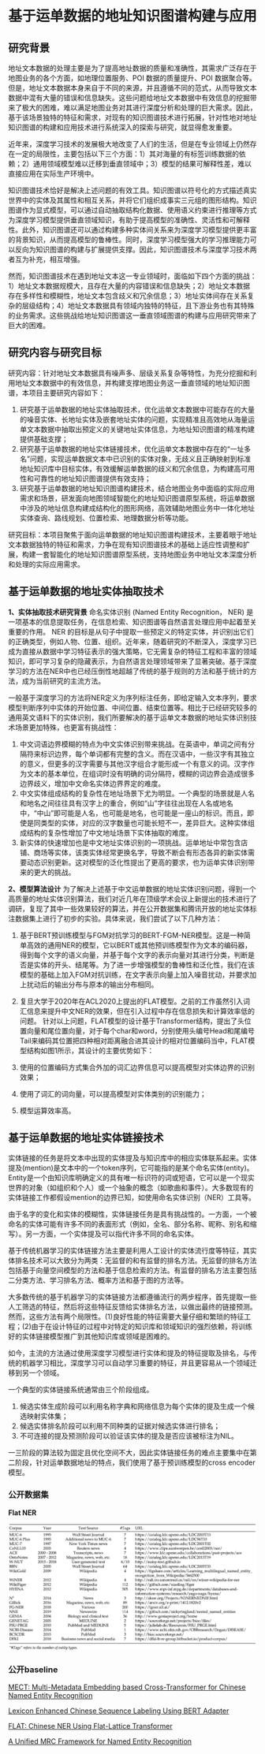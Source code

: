 # 基于运单数据的地址知识图谱构建与应用

## 研究背景

地址文本数据的处理主要是为了提高地址数据的质量和准确性，其需求广泛存在于地图业务的各个方面，如地理位置服务、POI 数据的质量提升、POI 数据聚合等。但是，地址文本数据本身来自于不同的来源，并且遵循不同的范式，从而导致文本数据中混有大量的错误和信息缺失。这些问题给地址文本数据中有效信息的挖掘带来了极大的困难，难以满足地图业务对其进行深度分析和处理的巨大需求。因此，基于该场景独特的特征和需求，对现有的知识图谱技术进行拓展，针对性地对地址知识图谱的构建和应用技术进行系统深入的探索与研究，就显得愈发重要。

近年来，深度学习技术的发展极大地改变了人们的生活，但是在专业领域上仍然存在一定的局限性，主要包括以下三个方面：1）其对海量的有标签训练数据的依赖；2）通用领域模型难以迁移到垂直领域中；3）模型的结果可解释性差，难以直接应用在实际生产环境中。

知识图谱技术恰好是解决上述问题的有效工具。知识图谱以符号化的方式描述真实世界中的实体及其属性和相互关系，并将它们组织成事实三元组的图形结构。知识图谱作为显式模型，可以通过自动抽取结构化数据、使用语义约束进行推理等方式为深度学习模型提供垂直领域知识，有助于提高模型的准确性、灵活性和可解释性。此外，知识图谱还可以通过构建多种实体间关系来为深度学习模型提供更丰富的背景知识，从而提高模型的鲁棒性。同时，深度学习模型强大的学习推理能力可以反向为知识图谱的构建与扩展提供支撑。因此，知识图谱技术与深度学习技术两者互为补充，相互增强。

然而，知识图谱技术在遇到地址文本这一专业领域时，面临如下四个方面的挑战：1）地址文本数据规模大，且存在大量的内容错误和信息缺失；2）地址文本数据存在多样性和模糊性，地址文本包含歧义和冗余信息；3）地址实体间存在关系复杂的层级结构；4）地址文本数据具有领域内独特的特征，且下游业务也有其特殊的业务需求。这些挑战给地址知识图谱这一垂直领域图谱的构建与应用研究带来了巨大的困难。

## 研究内容与研究目标

研究内容：针对地址文本数据具有噪声多、层级关系复杂等特性，为充分挖掘和利用地址文本数据中的有效信息，并构建支撑地图业务这一垂直领域的地址知识图谱，本项目主要研究内容如下：
1. 研究基于运单数据的地址实体抽取技术，优化运单文本数据中可能存在的大量的噪音实体、长地址实体及嵌套地址实体的问题，实现精准且高效地从海量运单文本数据中抽取出预定义的关键地址实体信息，为地址知识图谱的精准构建提供基础支撑；
2. 研究基于运单数据的地址实体链接技术，优化运单文本数据中存在的“一址多名”问题，实现运单数据文本中已识别的实体对象，无歧义且正确映射到标准地址知识库中目标实体，有效缓解运单数据的歧义和冗余信息，为构建高可用性和可靠性的地址知识图谱提供有效支持；
3. 研究基于运单数据的地址知识图谱构建技术，结合地图业务中面临的实际应用需求和场景，研发面向地图领域智能化的地址知识图谱原型系统，将运单数据中涉及的地址信息构建成结构化的图形网络，高效辅助地图业务中一体化地址实体查询、路线规划、位置检索、地理数据分析等功能。

研究目标：本项目聚焦于面向运单数据的地址知识图谱构建技术，主要着眼于地址文本数据独特的特征和需求，力争在现有知识图谱技术的基础上适应性调整和扩展，构建一套智能化的地址知识图谱原型系统，支持地图业务中地址文本深度分析和处理的实际应用需求。

## 基于运单数据的地址实体抽取技术

**1、实体抽取技术研究背景**
命名实体识别 (Named Entity Recognition， NER) 是一项基本的信息提取任务，在信息检索、知识图谱等自然语言处理应用中起着至关重要的作用。 NER 的目标是从句子中提取一些预定义的特定实体，并识别出它们的正确类型，例如人物、位置、组织。近年来，随着研究的不断深入，深度学习已成为直接从数据中学习特征表示的强大策略，它无需复杂的特征工程和丰富的领域知识，即可学习复杂的隐藏表示，为自然语言处理领域带来了显著突破。基于深度学习的方法在NER中也已经压倒性地超越了传统的基于规则的方法和基于统计的方法，成为当前研究的主流方法。

一般基于深度学习的方法将NER定义为序列标注任务，即给定输入文本序列，要求模型判断序列中实体的开始位置、中间位置、结束位置等。相比于已经研究较多的通用英文语料下的实体识别，我们所要解决的基于运单文本数据的地址实体识别技术场景更加特殊，也更富有挑战性：

1. 中文词语边界模糊的特点为中文实体识别带来挑战。在英语中，单词之间有分隔符来标识边界，每个单词都有完整的含义。而在汉语中，一些汉字有其独立的意义，但更多的汉字需要与其他汉字组合才能形成一个有意义的词。汉字作为文本的基本单位，在组词时没有明确的词分隔符，模糊的词边界会造成很多边界歧义，增加中文命名实体边界界定的难度。
2. 中文实体组成结构的复杂性在地址场景下尤为明显。一个典型的场景就是人名和地名之间往往具有汉字上的重合，例如“山”字往往出现在人名或地名中，“中山”即可能是人名，也可能是地名，也可能是一座山的标识。而且，即使是同类型的实体，对应的汉字数量也可能长短不一，差异巨大。这种实体组成结构的复杂性增加了中文地址场景下实体抽取的难度。
3. 新实体的快速增加也是中文地址实体识别的一项挑战。运单地址中常包含店铺、商场等实体，该类实体经常更换名字，导致不断会有形态各异的新实体需要动态识别更新。这对模型的泛化性提出了更高的要求，也为运单实体识别带来的更大的挑战。

**2、模型算法设计**
为了解决上述基于中文运单数据的地址实体识别问题，得到一个高质量的地址实体识别算法，我们对近几年在顶级学术会议上新提出的技术进行了调研，复现了其中一些效果较好的算法，并在公开数据集和腾讯开放的地址实体标注数据集上进行了初步的实验。具体来说，我们尝试了以下几种方法：

1. 基于BERT预训练模型与FGM对抗学习的BERT-FGM-NER模型。这是一种简单高效的通用NER的模型，它以BERT或其他预训练模型作为文本的编码器，得到每个文字的语义向量，并基于每个文字的表示向量对其进行分类，判断是否是实体的开头、结尾等。为了进一步增强模型的鲁棒性和泛化性，我们在该模型的基础上加入FGM对抗训练，在文字表示向量上加入噪音扰动，并要求加上扰动后的输出分布与原本的输出分布相同。
2. 复旦大学于2020年在ACL2020上提出的FLAT模型。之前的工作虽然引入词汇信息来提升中文NER的效果，但在引入过程中存在信息损失和计算效率低的问题。
针对以上问题，FLAT模型的设计基于Transformer结构，提出了头位置向量和尾位置向量，对于每个char和word，分别使用头编号Head和尾编号Tail来编码其位置把四种相对距离融合进其设计的相对位置编码当中，FLAT模型结构如图1所示，其设计的主要优势如下：

1. 使用的位置编码方式集合外加的词汇边界信息可以提高模型对实体边界的识别效果；
2. 使用了词汇的词向量，可以提高模型对实体类别的识别能力；
3. 模型运算效率高。

## 基于运单数据的地址实体链接技术

实体链接的任务是将文本中出现的实体提及与知识库中的相应实体联系起来。实体提及(mention)是文本中的一个token序列，它可能指的是某个命名实体(entity)。Entity是一个由知识库明确定义的具有唯一标识符的词或短语，它可以是一个现实世界的对象（如组织和个人）或一个抽象的概念（如歌曲和事件）。大多数现有的实体链接工作都假设mention的边界已知，如使用命名实体识别（NER）工具等。

由于名字的变化和实体的模糊性，实体链接任务是具有挑战性的。一方面，一个被命名的实体可能有许多不同的表面形式（例如，全名、部分名称、昵称、别名和缩写）。另一方面，一个实体提及可以指代许多不同的命名实体。

基于传统机器学习的实体链接方法主要是利用人工设计的实体流行度等特征，其实体排名技术可以大致分为两类：无监督的和有监督的排名方法。无监督的排名方法包括基于向量空间模型的方法和基于信息检索的方法。有监督的排名方法主要包括二分类方法、学习排名方法、概率方法和基于图的方法等。

大多数传统的基于机器学习的实体链接方法都遵循流行的两步程序，首先提取一些人工筛选的特征，然后将这些特征反馈给实体排名方法，以做出最终的链接预测。然而，这些方法有两个局限性。(1)良好性能的特征需要大量仔细和繁琐的特征工程；(2)由于在设计特征的过程中对特定的知识库和领域知识的强烈依赖，将训练好的实体链接模型推广到其他知识库或领域是困难的。

如今，主流的方法通过使用深度学习模型进行实体和提及的特征提取及排名，与传统的机器学习相比，深度学习可以自动学习重要的特征，并且更容易从一个领域迁移到另一个领域。

一个典型的实体链接系统通常由三个阶段组成。
1.	候选实体生成阶段可以利用名称字典和网络信息为每个实体的提及生成一个候选映射实体集； 
2.	候选实体排名阶段可以利用不同种类的证据对候选实体进行排名；
3.	不可连接的提及预测阶段可以验证该实体的提及是否应该被标注为NIL。

一三阶段的算法较为固定且优化空间不大，因此实体链接任务的难点主要集中在第二阶段，针对运单数据地址的特点，我们使用了基于预训练模型的cross encoder模型。

### 公开数据集

**Flat NER**

![dataset](dataset.png)

### 公开baseline

[MECT: Multi-Metadata Embedding based Cross-Transformer for Chinese Named Entity Recognition](https://arxiv.org/abs/2107.05418)

[Lexicon Enhanced Chinese Sequence Labeling Using BERT Adapter](https://arxiv.org/abs/2105.07148)

[FLAT: Chinese NER Using Flat-Lattice Transformer](https://arxiv.org/abs/2004.11795)

[A Unified MRC Framework for Named Entity Recognition](https://arxiv.org/abs/1910.11476)

